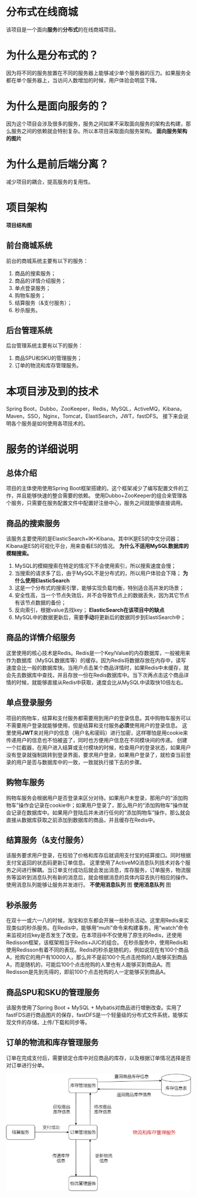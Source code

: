 # 分布式在线商城
该项目是一个面向**服务**的**分布式**的在线商城项目。

# 为什么是分布式的？
因为将不同的服务放置在不同的服务器上能够减少单个服务器的压力。如果服务全都在单个服务器上，当访问人数增加的时候，用户体验会明显下降。
# 为什么是面向服务的？
因为这个项目会涉及很多的服务，服务之间如果不采取面向服务的架构去构建，那么服务之间的依赖就会特别复杂。所以本项目采取面向服务架构。
**面向服务架构的图片**
# 为什么是前后端分离？
减少项目的耦合，提高服务的复用性。

# 项目架构

**项目结构图**

## 前台商城系统
前台的商城系统主要有以下的服务：
1. 商品的搜索服务；
2. 商品的详情介绍服务；
3. 单点登录服务；
4. 购物车服务；
5. 结算服务（&支付服务）；
6. 秒杀服务。
## 后台管理系统
后台管理系统主要有以下的服务：
1. 商品SPU和SKU的管理服务；
2. 订单的物流和库存管理服务。

# 本项目涉及到的技术
Spring Boot，Dubbo，ZooKeeper，Redis，MySQL，ActiveMQ，Kibana，Maven，SSO，Nginx，Tomcat，ElastiSearch，JWT，fastDFS。
接下来会说明各个服务是如何使用各项技术的。

# 服务的详细说明

## 总体介绍
项目的主体使用使用Spring Boot框架搭建的。这个框架减少了编写配置文件的工作，并且能够快速的整合需要的依赖。
使用Dubbo+ZooKeeper的组合来管理各个服务，只需要在服务配置文件中配置好注册中心，服务之间就能够直接调用。

## 商品的搜索服务
该服务主要使用的是ElasticSearch+IK+Kibana。其中IK是ES的中文分词器；Kibana是ES的可视化平台，用来查看ES的情况。
**为什么不适用MySQL数据库的模糊搜索。**
1. MySQL的模糊搜索在特定的情况下不会使用索引，所以搜索速度会慢；
2. 当搜索的请求多了后，由于MySQL不是分布式的，所以用户体验会下降；
**为什么使用ElasticSearch**
1. 这是一个分布式的搜索引擎，能够实现负载均衡，特别适合高并发的场景；
2. 安全性高，当一个节点失效后，并不会导致节点上的数据丢失，因为其它节点有该节点数据的备份；
3. 反向索引，根据value去找key；
**ElasticSearch在该项目中的缺点**
1. MySQL中的数据更新后，需要**手动**将更新后的数据同步到ElastiSearch中；

## 商品的详情介绍服务
这里使用的核心技术是Redis。Redis是一个Key/Value的内存数据库，一般被用来作为数据库（MySQL数据库等）的缓存。因为Redis将数据存放在内存中，读写速度会比一般的数据库快。当用户点击某个商品详情时，如果Redis中未缓存，就会先去数据库中查找，并且存放一份在Redis数据库中。当下次再点击这个商品详情的时候，就能够直接从Redis中获取，速度会比从MySQL中读取快10倍左右。

## 单点登录服务
项目的购物车，结算和支付服务都需要用到用户的登录信息。其中购物车服务可以不需要用户登录就能够使用，但是结算和支付服务**必须**使用用户的登录信息。
这里使用**JWT**来对用户的信息（用户名和密码）进行加密，这样哪怕是用cookie来传递用户的信息也不怕被盗了，同时也方便用户信息在不同模块间的传递。
创建一个拦截器，在用户进入结算或支付模块的时候，检查用户的登录状态，如果用户没有登录就强制跳转到登录界面，要求用户登录，如果用户登录了，就检查当前登录的用户是否与数据库中的一致，一致就执行接下去的步骤。

## 购物车服务
购物车服务会根据用户是否登录来区分对待。如果用户未登录，那用户的“添加购物车”操作会记录在cookie中；如果用户登录了，那么用户的“添加购物车”操作就会记录在数据库中。如果用户登陆后并未进行任何的“添加购物车”操作，那么就会直接从数据库获取之前添加到数据库的商品，并且缓存在Redis中。

## 结算服务（&支付服务）
该服务要求用户登录，在校验了价格和库存后就调用支付宝的结算接口。同时根据支付宝返回的状态码更新订单信息。
这里使用了ActiveMQ消息队列技术对各个服务之间进行解耦。当订单支付成功后就会发出消息，库存服务，订单服务，物流服务等监听到消息队列有新的消息后，就会根据消息的具体内容去执行相应的操作。使用消息队列能够让服务并发进行。
**不使用消息队列**
图
**使用消息队列**
图

## 秒杀服务
在双十一或六一八的时候，淘宝和京东都会开展一些秒杀活动。这里用Redis来实现类似的秒杀服务。在Redis中，能够用“multi”命令来构建事务，用“watch”命令来监视对应key是否发生了改变。在本项目中不仅使用了原生的Redis，还使用Redisson框架，该框架相当于Redis+JUC的组合。
在秒杀服务中，使用Redis和使用Redisson有着不同的表现。Redis的秒杀是随机的，例如说现在有100个商品A，抢购它的用户有10000人，那么并不是前100个先点击抢购的人能够买到商品A，而是随机的，可能后100个点击抢购的人里也有人能够买到商品A。而Redisson是先到先得的，即前100个点击抢购的人一定能够买到商品A。

## 商品SPU和SKU的管理服务
该服务使用了Spring Boot + MySQL + Mybatis对商品进行增删改查。实用了fastFDS进行商品图片的保存，fastDFS是一个轻量级的分布式文件系统，能够实现文件的存储，上传/下载和同步等。

## 订单的物流和库存管理服务
订单在完成支付后，需要锁定仓库中对应商品的库存，以及根据订单情况选择是否对订单进行分单。

![物流和库存管理服务](pictures/物流和库存管理服务.png)